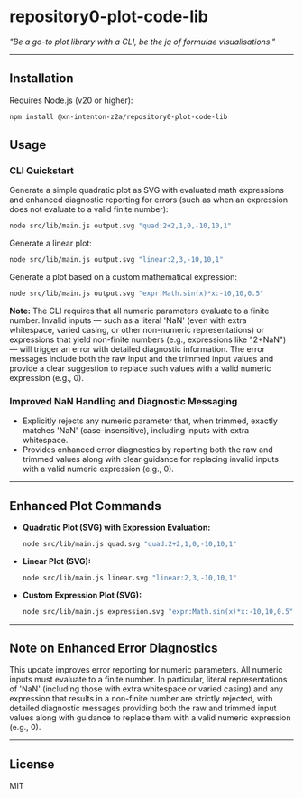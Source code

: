 # repository0-plot-code-lib

_"Be a go-to plot library with a CLI, be the jq of formulae visualisations."_

---

## Installation

Requires Node.js (v20 or higher):

```bash
npm install @xn-intenton-z2a/repository0-plot-code-lib
```

## Usage

### CLI Quickstart

Generate a simple quadratic plot as SVG with evaluated math expressions and enhanced diagnostic reporting for errors (such as when an expression does not evaluate to a valid finite number):

```bash
node src/lib/main.js output.svg "quad:2+2,1,0,-10,10,1"
```

Generate a linear plot:

```bash
node src/lib/main.js output.svg "linear:2,3,-10,10,1"
```

Generate a plot based on a custom mathematical expression:

```bash
node src/lib/main.js output.svg "expr:Math.sin(x)*x:-10,10,0.5"
```

**Note:** The CLI requires that all numeric parameters evaluate to a finite number. Invalid inputs — such as a literal 'NaN' (even with extra whitespace, varied casing, or other non-numeric representations) or expressions that yield non-finite numbers (e.g., expressions like "2+NaN") — will trigger an error with detailed diagnostic information. The error messages include both the raw input and the trimmed input values and provide a clear suggestion to replace such values with a valid numeric expression (e.g., 0).

### Improved NaN Handling and Diagnostic Messaging

- Explicitly rejects any numeric parameter that, when trimmed, exactly matches 'NaN' (case-insensitive), including inputs with extra whitespace.
- Provides enhanced error diagnostics by reporting both the raw and trimmed values along with clear guidance for replacing invalid inputs with a valid numeric expression (e.g., 0).

---

## Enhanced Plot Commands

- **Quadratic Plot (SVG) with Expression Evaluation:**

  ```bash
  node src/lib/main.js quad.svg "quad:2+2,1,0,-10,10,1"
  ```

- **Linear Plot (SVG):**

  ```bash
  node src/lib/main.js linear.svg "linear:2,3,-10,10,1"
  ```

- **Custom Expression Plot (SVG):**

  ```bash
  node src/lib/main.js expression.svg "expr:Math.sin(x)*x:-10,10,0.5"
  ```

---

## Note on Enhanced Error Diagnostics

This update improves error reporting for numeric parameters. All numeric inputs must evaluate to a finite number. In particular, literal representations of 'NaN' (including those with extra whitespace or varied casing) and any expression that results in a non-finite number are strictly rejected, with detailed diagnostic messages providing both the raw and trimmed input values along with guidance to replace them with a valid numeric expression (e.g., 0).

---

## License

MIT

